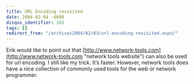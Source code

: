 ```yaml
---
title: URL Encoding revisited
date: 2004-02-04 -0800
disqus_identifier: 165
tags: []
redirect_from: "/archive/2004/02/03/url-encoding-revisited.aspx/"
---
```


Erik would like to point out that
[http://www.network-tools.com](http://www.network-tools.com "network tools website")
can also be used for url encoding. I still like my trick. It’s faster.
However, network tools does have a nice collection of commonly used
tools for the web or network programmer.

